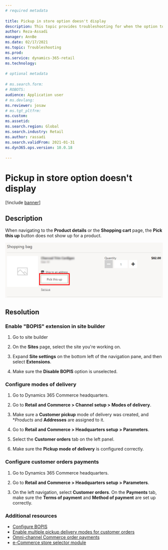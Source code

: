 ```yaml
---
# required metadata

title: Pickup in store option doesn't display
description: This topic provides troubleshooting for when the option to pickup in store doesn't display in the shopping bag or product details page. 
author: Reza-Assadi
manager: AnnBe
ms.date: 02/17/2021
ms.topic: Troubleshooting
ms.prod: 
ms.service: dynamics-365-retail
ms.technology: 

# optional metadata

# ms.search.form: 
# ROBOTS: 
audience: Application user
# ms.devlang: 
ms.reviewer: josaw
# ms.tgt_pltfrm: 
ms.custom: 
ms.assetid: 
ms.search.region: Global
ms.search.industry: Retail
ms.author: rassadi
ms.search.validFrom: 2021-01-31
ms.dyn365.ops.version: 10.0.18

---
```


# Pickup in store option doesn't display

[!include [banner](../../includes/banner.md)]

## Description
When navigating to the **Product details** or the **Shopping cart** page, the **Pick this up** button does not show up for a product.

![Pick this up button](media/pickup-button-missing.jpg)

## Resolution

### Enable "BOPIS" extension in site builder

1. Go to site builder

1. On the **Sites** page, select the site you're working on.

1. Expand **Site settings** on the bottom left of the navigation pane, and then select **Extensions**.

1. Make sure the **Disable BOPIS** option is unselected.

### Configure modes of delivery

1. Go to Dynamics 365 Commerce headquarters.

1. Go to **Retail and Commerce > Channel setup > Modes of delivery**.

1. Make sure a **Customer pickup** mode of delivery was created, and **Products* and **Addresses** are assigned to it.

1. Go to **Retail and Commerce > Headquarters setup > Parameters**.

1. Select the **Customer orders** tab on the left panel.

1. Make sure the **Pickup mode of delivery** is configured correctly.

### Configure customer orders payments

1. Go to Dynamics 365 Commerce headquarters.

1. Go to **Retail and Commerce > Headquarters setup > Parameters**.

1. On the left navigation, select **Customer orders**. On the **Payments** tab, make sure the **Terms of payment** and **Method of payment** are set up correctly.

### Additional resources
- [Configure BOPIS](../cpe-bopis.md)
- [Enable multiple pickup delivery modes for customer orders](../multiple-pickup-modes.md)
- [Omni-channel Commerce order payments](../dev-itpro/commerce-payments.md)
- [e-Commerce store selector module](../store-selector.md)











